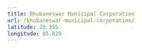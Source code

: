 ```yaml
---
title: Bhubaneswar Municipal Corporation
url: /bhubaneswar-municipal-corporation/
latitude: 20.355
longitude: 85.829
---
```

